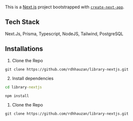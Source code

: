 This is a [Next.js](https://nextjs.org/) project bootstrapped with [`create-next-app`](https://github.com/vercel/next.js/tree/canary/packages/create-next-app).

## Tech Stack
Next.Js, Prisma, Typescript, NodeJS, Tailwind, PostgreSQL

## Installations

1. Clone the Repo 
```git
git clone https://github.com/rdhhauzan/library-nextjs.git
```

2. Install dependencies
```cmd
cd library-nextjs
```
```npm
npm install
```

1. Clone the Repo 
```git
git clone https://github.com/rdhhauzan/library-nextjs.git
```
